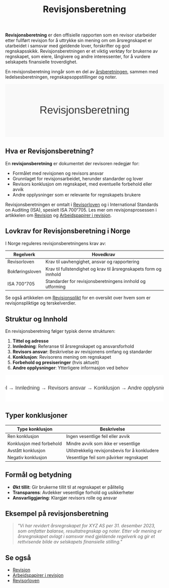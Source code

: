 ﻿---
title: "Revisjonsberetning"
seoTitle: "Revisjonsberetning"
meta_description: '**Revisjonsberetning** er den offisielle rapporten som en revisor utarbeider etter fullført revisjon for å uttrykke sin mening om om årsregnskapet er utarbei...'
slug: hva-er-revisjonsberetning
type: blog
layout: pages/single
---

**Revisjonsberetning** er den offisielle rapporten som en revisor utarbeider etter fullført revisjon for å uttrykke sin mening om om årsregnskapet er utarbeidet i samsvar med gjeldende lover, forskrifter og god regnskapsskikk. Revisjonsberetningen er et viktig verktøy for brukerne av regnskapet, som eiere, långivere og andre interessenter, for å vurdere selskapets finansielle troverdighet.

En revisjonsberetning inngår som en del av [årsberetningen](/blogs/regnskap/arsberetning "Årsberetning: Innhold, Krav og Guide til Norsk Årsberetning"), sammen med ledelsesberetningen, regnskapsoppstillinger og noter.

![Illustrasjon som viser Revisjonsberetning](revisjonsberetning-image.svg)

## Hva er Revisjonsberetning?

En **revisjonsberetning** er dokumentet der revisoren redegjør for:

* Formålet med revisjonen og revisors ansvar
* Grunnlaget for revisjonsarbeidet, herunder standarder og lover
* Revisors konklusjon om regnskapet, med eventuelle forbehold eller avvik
* Andre opplysninger som er relevante for regnskapets brukere

Revisjonsberetningen er omtalt i [Revisorloven](/blogs/regnskap/hva-er-revisorloven "Hva er Revisorloven?") og i International Standards on Auditing (ISA), spesielt ISA 700“705. Les mer om revisjonsprosessen i artikkelen om [Revisjon](/blogs/regnskap/revisjon "Revisjon") og [Arbeidspapirer i revisjon](/blogs/regnskap/hva-er-arbeidspapirer-revisjon "Hva er Arbeidspapirer i revisjon?").

## Lovkrav for Revisjonsberetning i Norge

I Norge reguleres revisjonsberetningens krav av:

| Regelverk       | Hovedkrav                                                         |
|-----------------|-------------------------------------------------------------------|
| Revisorloven    | Krav til uavhengighet, ansvar og rapportering                     |
| Bokføringsloven | Krav til fullstendighet og krav til årsregnskapets form og innhold |
| ISA 700“705     | Standarder for revisjonsberetningens innhold og utforming         |

Se også artikkelen om [Revisjonsplikt](/blogs/regnskap/revisjonsplikt "Revisjonsplikt") for en oversikt over hvem som er revisjonspliktige og terskelverdier.

## Struktur og Innhold

En revisjonsberetning følger typisk denne strukturen:

1. **Tittel og adresse**
2. **Innledning**: Referanse til årsregnskapet og ansvarsforhold
3. **Revisors ansvar**: Beskrivelse av revisjonens omfang og standarder
4. **Konklusjon**: Revisorens mening om regnskapet
5. **Forbehold og presiseringer** (hvis aktuelt)
6. **Andre opplysninger**: Ytterligere informasjon ved behov

![Struktur for revisjonsberetning](revisjonsberetning-struktur.svg)

## Typer konklusjoner

| Type konklusjon           | Beskrivelse                                                                 |
|---------------------------|------------------------------------------------------------------------------|
| Ren konklusjon            | Ingen vesentlige feil eller avvik                                            |
| Konklusjon med forbehold  | Mindre avvik som ikke er vesentlige                                          |
| Avstått konklusjon        | Utilstrekkelig revisjonsbevis for å konkludere                               |
| Negativ konklusjon        | Vesentlige feil som påvirker regnskapet                                      |

## Formål og betydning

* **Økt tillit**: Gir brukerne tillit til at regnskapet er pålitelig
* **Transparens**: Avdekker vesentlige forhold og usikkerheter
* **Ansvarliggjøring**: Klargjør revisors rolle og ansvar

## Eksempel på revisjonsberetning

> *"Vi har revidert årsregnskapet for XYZ AS per 31. desember 2023, som omfatter balanse, resultatregnskap og noter. Etter vår mening er årsregnskapet avlagt i samsvar med gjeldende regelverk og gir et rettvisende bilde av selskapets finansielle stilling."*

## Se også

* [Revisjon](/blogs/regnskap/revisjon "Revisjon")
* [Arbeidspapirer i revisjon](/blogs/regnskap/hva-er-arbeidspapirer-revisjon "Hva er Arbeidspapirer i revisjon?")
* [Revisorloven](/blogs/regnskap/hva-er-revisorloven "Hva er Revisorloven?")










